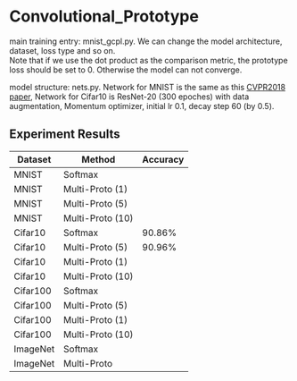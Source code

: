 # Convolutional_Prototype

main training entry: mnist_gcpl.py. We can change the model architecture, dataset, loss type and so on.   
Note that if we use the dot product as the comparison metric, the prototype loss should be set to 0. Otherwise the model can not converge.

model structure: nets.py. Network for MNIST is the same as this [CVPR2018 paper](https://github.com/YangHM/Convolutional-Prototype-Learning), Network for Cifar10 is ResNet-20 (300 epoches) with data augmentation, Momentum optimizer, initial lr 0.1, decay step 60 (by 0.5).

## Experiment Results

| Dataset                              | Method  | Accuracy |
| -------------------------------------- | ------------- | -------- | 
| MNIST     | Softmax      |   | 
|MNIST| Multi-Proto (1)   |   |
|MNIST| Multi-Proto (5)   |   |
|MNIST| Multi-Proto (10)   |   |
| Cifar10    | Softmax      | 90.86%  |
|Cifar10| Multi-Proto (5)   | 90.96%  |
|Cifar10| Multi-Proto (1)   |   |
|Cifar10| Multi-Proto (10)   |   |
| Cifar100     | Softmax        |   | 
|Cifar100| Multi-Proto (5)   |  |
|Cifar100| Multi-Proto (1)   |   |
|Cifar100| Multi-Proto (10)   |   |
|ImageNet   | Softmax       |    | 
|ImageNet | Multi-Proto    |   |

